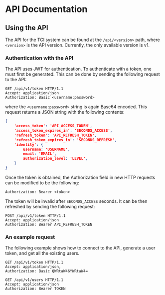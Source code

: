 # API Documentation

## Using the API

The API for the TCI system can be found at the `/api/<version>` path, where `<version>` is the API version.
Currently, the only available version is v1.

### Authentication with the API

The API uses JWT for authentication.
To authenticate with a token, one must first be generated.
This can be done by sending the following request to the API:

```http
GET /api/v1/token HTTP/1.1
Accept: application/json
Authorization: Basic <username:password>
```

where the `<username:password>` string is again Base64 encoded.
This request returns a JSON string with the following contents:

```json
{
    'access_token': 'API_ACCESS_TOKEN',
    'access_token_expires_in': 'SECONDS_ACCESS',
    'refresh_token': 'API_REFRESH_TOKEN',
    'refresh_token_expires_in': 'SECONDS_REFRESH',
    'identity': {
        username: 'USERNAME',
        email: 'EMAIL',
        authorization_level: 'LEVEL',
    }
}
```

Once the token is obtained, the Authorization field in new HTTP requests can be modified to be the following:

```
Authorization: Bearer <token>
```

The token will be invalid after `SECONDS_ACCESS` seconds.
It can be then refreshed by sending the following request:

```http
POST /api/v1/token HTTP/1.1
Accept: application/json
Authorization: Bearer API_REFRESH_TOKEN
```

### An example request

The following example shows how to connect to the API, generate a user token, and get all the existing users.

```
GET /api/v1/token HTTP/1.1
Accept: application/json,
Authorization: Basic QWRtaW46YWRtaW4=
```
```
GET /api/v1/users HTTP/1.1
Accept: application/json
Authorization: Bearer TOKEN
```
